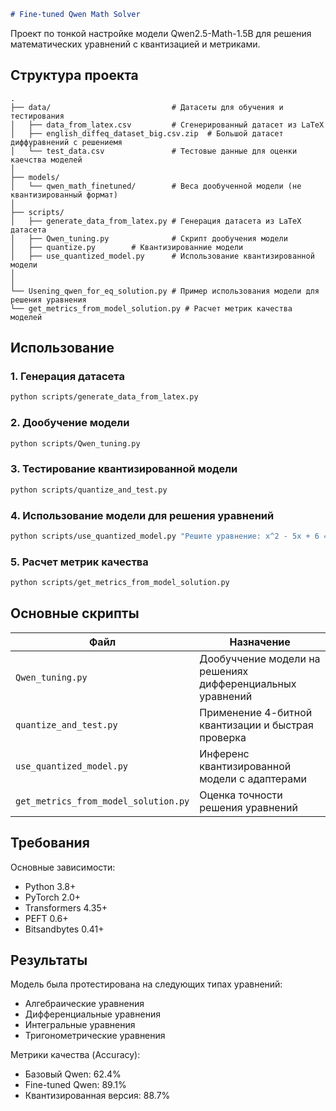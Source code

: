 ```markdown
# Fine-tuned Qwen Math Solver
```

Проект по тонкой настройке модели Qwen2.5-Math-1.5B для решения математических уравнений с квантизацией и метриками.

## Структура проекта

```
.
├── data/                           # Датасеты для обучения и тестирования
│   ├── data_from_latex.csv         # Сгенерированный датасет из LaTeX
│   ├── english_diffeq_dataset_big.csv.zip  # Большой датасет диффуравнений с решениемя
│   └── test_data.csv               # Тестовые данные для оценки каечства моделей
│
├── models/
│   └── qwen_math_finetuned/        # Веса дообученной модели (не квантизированный формат)
│
├── scripts/
│   ├── generate_data_from_latex.py # Генерация датасета из LaTeX датасета
│   ├── Qwen_tuning.py              # Скрипт дообучения модели
│   ├── quantize.py        # Квантизированние модели
│   ├── use_quantized_model.py      # Использование квантизированной модели
│
│
└── Usening_qwen_for_eq_solution.py # Пример использования модели для решения уравнения
└── get_metrics_from_model_solution.py # Расчет метрик качества моделей
```

## Использование

### 1. Генерация датасета
```bash
python scripts/generate_data_from_latex.py
```

### 2. Дообучение модели
```bash
python scripts/Qwen_tuning.py
```

### 3. Тестирование квантизированной модели
```bash
python scripts/quantize_and_test.py
```

### 4. Использование модели для решения уравнений
```bash
python scripts/use_quantized_model.py "Решите уравнение: x^2 - 5x + 6 = 0"
```

### 5. Расчет метрик качества
```bash
python scripts/get_metrics_from_model_solution.py
```

## Основные скрипты

| Файл | Назначение |
|------|------------|
| `Qwen_tuning.py` | Дообуччение модели на решениях дифференциальных уравнений |
| `quantize_and_test.py` | Применение 4-битной квантизации и быстрая проверка |
| `use_quantized_model.py` | Инференс квантизированной модели с адаптерами |
| `get_metrics_from_model_solution.py` | Оценка точности решения уравнений |

## Требования

Основные зависимости:
- Python 3.8+
- PyTorch 2.0+
- Transformers 4.35+
- PEFT 0.6+
- Bitsandbytes 0.41+

## Результаты

Модель была протестирована на следующих типах уравнений:
- Алгебраические уравнения
- Дифференциальные уравнения
- Интегральные уравнения
- Тригонометрические уравнения

Метрики качества (Accuracy):
- Базовый Qwen: 62.4%
- Fine-tuned Qwen: 89.1%
- Квантизированная версия: 88.7%
```

